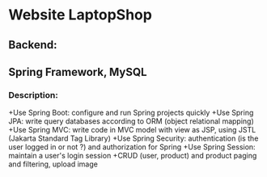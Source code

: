 # Website LaptopShop
## Backend: 
Spring Framework, MySQL
-
### Description:
+Use Spring Boot: configure and run Spring projects quickly
+Use Spring JPA: write query databases according to ORM (object relational mapping)
+Use Spring MVC: write code in MVC model with view as JSP, using JSTL (Jakarta Standard Tag Library)
+Use Spring Security: authentication (is the user logged in or not ?) and authorization for Spring
+Use Spring Session: maintain a user's login session
+CRUD (user, product) and product paging and filtering, upload image 



